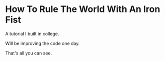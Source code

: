# How To Rule The World With An Iron Fist
A tutorial I built in college.

Will be improving the code one day.

That's all you can see.
